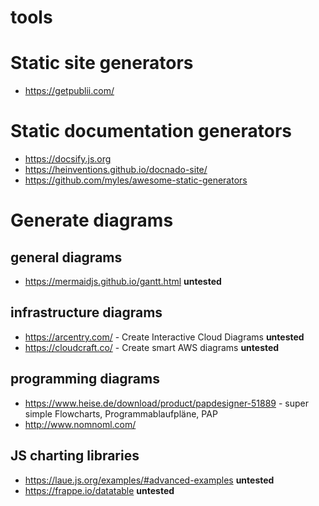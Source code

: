 # tools

# Static site generators
- https://getpublii.com/

# Static documentation generators
- https://docsify.js.org
- https://heinventions.github.io/docnado-site/
- https://github.com/myles/awesome-static-generators

#  Generate diagrams
## general diagrams

- https://mermaidjs.github.io/gantt.html **untested**

## infrastructure diagrams
- https://arcentry.com/ - Create Interactive Cloud Diagrams **untested**
- https://cloudcraft.co/ - Create smart AWS diagrams **untested**

## programming diagrams
- https://www.heise.de/download/product/papdesigner-51889 - super simple Flowcharts, Programmablaufpläne, PAP
- http://www.nomnoml.com/

##  JS charting libraries
- https://laue.js.org/examples/#advanced-examples **untested**
- https://frappe.io/datatable **untested**